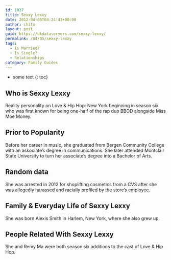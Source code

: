 ```yaml
---
id: 1027
title: Sexxy Lexxy
date: 2012-04-05T03:24:43+00:00
author: chito
layout: post
guid: https://ukdataservers.com/sexxy-lexxy/
permalink: /04/05/sexxy-lexxy
tags:
  - Is Married?
  - Is Single?
  - Relationships
category: Family Guides
---
```


* some text
{: toc}
          
          
## Who is  Sexxy Lexxy
                  
                  
                  
Reality personality on Love & Hip Hop: New York beginning in season six who was first known for being one-half of the rap duo BBOD alongside Miss Moe Money. 
                  
                
                
                
## Prior to Popularity 
                  
                  
                  
Before her career in music, she graduated from Bergen Community College with an associate&#8217;s degree in communications. She later attended Montclair State University to turn her associate&#8217;s degree into a Bachelor of Arts. 
                  
                
                
                
## Random data 
                  
                  
                  
She was arrested in 2012 for shoplifting cosmetics from a CVS after she was allegedly harassed and racially profiled by the store&#8217;s employee. 
                  
                
                
                
## Family & Everyday Life of Sexxy Lexxy
                  
                  
                  
She was born Alexis Smith in Harlem, New York, where she also grew up. 
                  
                
                
                
## People Related With  Sexxy Lexxy
                  
                  
                  
She and Remy Ma were both season six additions to the cast of Love & Hip Hop. 
                  
                
              
            
          
          
          
    
    
  
